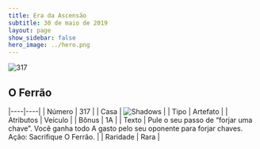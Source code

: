 ```yaml
---
title: Era da Ascensão
subtitle: 30 de maio de 2019
layout: page
show_sidebar: false
hero_image: ../hero.png
---
```


![317](https://cdn.keyforgegame.com/media/card_front/pt/435_317_738QWJ9W84Q3_pt.png)

## O Ferrão

|----|----|
| Número | 317 |
| Casa | ![Shadows](https://archonarcana.com/images/thumb/e/ee/Shadows.png/22px-Shadows.png "Sombras") |
| Tipo | Artefato |
| Atributos | Veículo |
| Bônus | 1A |
| Texto | Pule o seu passo de “forjar uma chave”. Você ganha todo A gasto pelo seu oponente para forjar chaves. Ação: Sacrifique O Ferrão. |
| Raridade | Rara |
